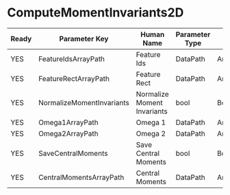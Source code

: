 # ComputeMomentInvariants2D

| Ready | Parameter Key | Human Name | Parameter Type | Parameter Class |
|-------|---------------|------------|-----------------|----------------|
| YES | FeatureIdsArrayPath | Feature Ids | DataPath | ArraySelectionParameter |
| YES | FeatureRectArrayPath | Feature Rect | DataPath | ArraySelectionParameter |
| YES | NormalizeMomentInvariants | Normalize Moment Invariants | bool | BoolParameter |
| YES | Omega1ArrayPath | Omega 1 | DataPath | ArrayCreationParameter |
| YES | Omega2ArrayPath | Omega 2 | DataPath | ArrayCreationParameter |
| YES | SaveCentralMoments | Save Central Moments | bool | BoolParameter |
| YES | CentralMomentsArrayPath | Central Moments | DataPath | ArrayCreationParameter |
